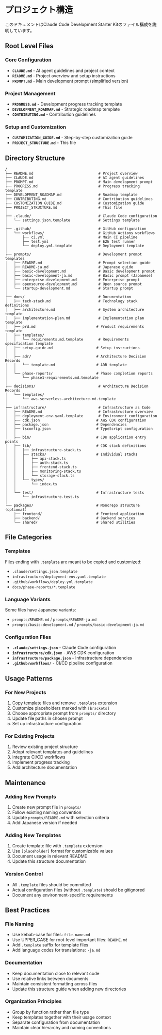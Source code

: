# プロジェクト構造

このドキュメントはClaude Code Development Starter Kitのファイル構成を説明しています。

## Root Level Files

### Core Configuration
- **`CLAUDE.md`** - AI agent guidelines and project context
- **`README.md`** - Project overview and setup instructions
- **`PROMPT.md`** - Main development prompt (simplified version)

### Project Management
- **`PROGRESS.md`** - Development progress tracking template
- **`DEVELOPMENT_ROADMAP.md`** - Strategic roadmap template
- **`CONTRIBUTING.md`** - Contribution guidelines

### Setup and Customization
- **`CUSTOMIZATION_GUIDE.md`** - Step-by-step customization guide
- **`PROJECT_STRUCTURE.md`** - This file

## Directory Structure

```
/
├── README.md                              # Project overview
├── CLAUDE.md                              # AI agent guidelines
├── PROMPT.md                              # Main development prompt
├── PROGRESS.md                            # Progress tracking template
├── DEVELOPMENT_ROADMAP.md                 # Roadmap template
├── CONTRIBUTING.md                        # Contribution guidelines
├── CUSTOMIZATION_GUIDE.md                 # Customization guide
├── PROJECT_STRUCTURE.md                   # This file
│
├── .claude/                               # Claude Code configuration
│   └── settings.json.template             # Settings template
│
├── .github/                               # GitHub configuration
│   └── workflows/                         # GitHub Actions workflows
│       ├── ci.yml                         # Main CI pipeline
│       ├── test.yml                       # E2E test runner
│       └── deploy.yml.template            # Deployment template
│
├── prompts/                               # Development prompt templates
│   ├── README.md                          # Prompt selection guide
│   ├── README-ja.md                       # Japanese guide
│   ├── basic-development.md               # Basic development prompt
│   ├── basic-development-ja.md            # Basic prompt (Japanese)
│   ├── enterprise-development.md          # Enterprise prompt
│   ├── opensource-development.md          # Open source prompt
│   └── startup-development.md             # Startup prompt
│
├── docs/                                  # Documentation
│   ├── tech-stack.md                      # Technology stack definitions
│   ├── architecture.md                    # System architecture template
│   ├── implementation-plan.md             # Implementation plan template
│   ├── prd.md                            # Product requirements template
│   ├── templates/
│   │   └── requirements.md.template       # Requirements specification template
│   ├── setup-guide.md                    # Setup instructions
│   │
│   ├── adr/                              # Architecture Decision Records
│   │   └── template.md                   # ADR template
│   │
│   └── phase-reports/                    # Phase completion reports
│       └── phase1-requirements.md.template
│
├── decisions/                             # Architecture Decision Records
│   └── templates/
│       └── aws-serverless-architecture.md.template
│
├── infrastructure/                        # Infrastructure as Code
│   ├── README.md                          # Infrastructure overview
│   ├── deployment-env.yaml.template       # Environment configuration
│   ├── cdk.json                          # AWS CDK configuration
│   ├── package.json                      # Dependencies
│   ├── tsconfig.json                     # TypeScript configuration
│   │
│   ├── bin/                              # CDK application entry points
│   ├── lib/                              # CDK stack definitions
│   │   ├── infrastructure-stack.ts
│   │   ├── stacks/                       # Individual stacks
│   │   │   ├── api-stack.ts
│   │   │   ├── auth-stack.ts
│   │   │   ├── frontend-stack.ts
│   │   │   ├── monitoring-stack.ts
│   │   │   └── storage-stack.ts
│   │   └── types/
│   │       └── index.ts
│   │
│   └── test/                             # Infrastructure tests
│       └── infrastructure.test.ts
│
└── packages/                             # Monorepo structure (optional)
    ├── frontend/                         # Frontend application
    ├── backend/                          # Backend services
    └── shared/                           # Shared utilities
```

## File Categories

### Templates
Files ending with `.template` are meant to be copied and customized:
- `.claude/settings.json.template`
- `infrastructure/deployment-env.yaml.template`
- `.github/workflows/deploy.yml.template`
- `docs/phase-reports/*.template`

### Language Variants
Some files have Japanese variants:
- `prompts/README.md` / `prompts/README-ja.md`
- `prompts/basic-development.md` / `prompts/basic-development-ja.md`

### Configuration Files
- **`.claude/settings.json`** - Claude Code configuration
- **`infrastructure/cdk.json`** - AWS CDK configuration
- **`infrastructure/package.json`** - Infrastructure dependencies
- **`.github/workflows/`** - CI/CD pipeline configuration

## Usage Patterns

### For New Projects
1. Copy template files and remove `.template` extension
2. Customize placeholders marked with `[brackets]`
3. Choose appropriate prompt from `prompts/` directory
4. Update file paths in chosen prompt
5. Set up infrastructure configuration

### For Existing Projects
1. Review existing project structure
2. Adopt relevant templates and guidelines
3. Integrate CI/CD workflows
4. Implement progress tracking
5. Add architecture documentation

## Maintenance

### Adding New Prompts
1. Create new prompt file in `prompts/`
2. Follow existing naming convention
3. Update `prompts/README.md` with selection criteria
4. Add Japanese version if needed

### Adding New Templates
1. Create template file with `.template` extension
2. Use `[placeholder]` format for customizable values
3. Document usage in relevant README
4. Update this structure documentation

### Version Control
- All `.template` files should be committed
- Actual configuration files (without `.template`) should be gitignored
- Document any environment-specific requirements

## Best Practices

### File Naming
- Use kebab-case for files: `file-name.md`
- Use UPPER_CASE for root-level important files: `README.md`
- Add `.template` suffix for template files
- Add language codes for translations: `-ja.md`

### Documentation
- Keep documentation close to relevant code
- Use relative links between documents
- Maintain consistent formatting across files
- Update this structure guide when adding new directories

### Organization Principles
- Group by function rather than file type
- Keep templates together with their usage context
- Separate configuration from documentation
- Maintain clear hierarchy and naming conventions
